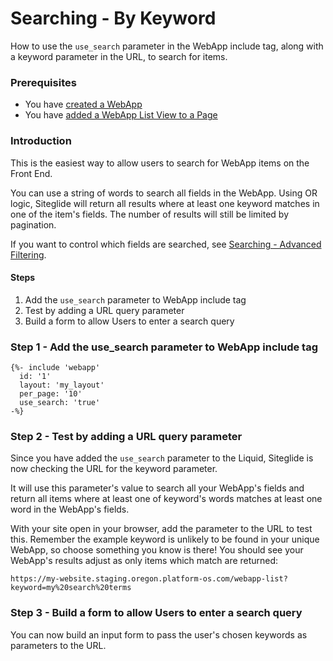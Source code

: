 # Searching - By Keyword

How to use the `use_search` parameter in the WebApp include tag, along with a keyword parameter in the URL, to search for items.

### Prerequisites

* You have [created a WebApp](../quickstart-webapps.md)
* You have [added a WebApp List View to a Page](webapp-list-layout/)

### Introduction

This is the easiest way to allow users to search for WebApp items on the Front End.

You can use a string of words to search all fields in the WebApp. Using OR logic, Siteglide will return all results where at least one keyword matches in one of the item's fields. The number of results will still be limited by pagination.

If you want to control which fields are searched, see [Searching - Advanced Filtering](https://docs.siteglide.com/en/webapps/go-further-webapps/searching-advanced-filtering).

#### Steps

1. Add the `use_search` parameter to WebApp include tag
2. Test by adding a URL query parameter
3. Build a form to allow Users to enter a search query

### Step 1 - Add the use\_search parameter to WebApp include tag

```liquid
{%- include 'webapp'
  id: '1'
  layout: 'my_layout'
  per_page: '10'
  use_search: 'true' 
-%}
```

### Step 2 - Test by adding a URL query parameter

Since you have added the `use_search` parameter to the Liquid, Siteglide is now checking the URL for the keyword parameter.

It will use this parameter's value to search all your WebApp's fields and return all items where at least one of keyword's words matches at least one word in the WebApp's fields.

With your site open in your browser, add the parameter to the URL to test this. Remember the example keyword is unlikely to be found in your unique WebApp, so choose something you know is there! You should see your WebApp's results adjust as only items which match are returned:

`https://my-website.staging.oregon.platform-os.com/webapp-list?keyword=my%20search%20terms`

### Step 3 - Build a form to allow Users to enter a search query

You can now build an input form to pass the user's chosen keywords as parameters to the URL.
